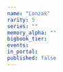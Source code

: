 ```yaml
---
name: "Lonzak"
rarity: 5
series: ""
memory_alpha: ""
bigbook_tier:
events:
in_portal:
published: false
---
```

